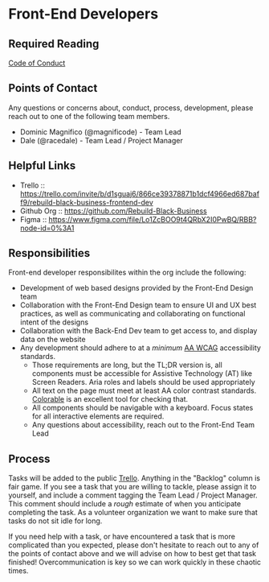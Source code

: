 # Front-End Developers

## Required Reading
[Code of Conduct](../Code_Of_Conduct.md)

## Points of Contact
Any questions or concerns about, conduct, process, development, please reach out to one of the following team members.

- Dominic Magnifico (@magnificode) - Team Lead
- Dale (@racedale) - Team Lead / Project Manager

## Helpful Links
- Trello :: https://trello.com/invite/b/d1sguaj6/866ce39378871b1dcf4966ed687baff9/rebuild-black-business-frontend-dev
- Github Org :: https://github.com/Rebuild-Black-Business
- Figma :: https://www.figma.com/file/Lo1ZcBOO9t4QRbX2I0PwBQ/RBB?node-id=0%3A1

## Responsibilities
Front-end developer responsibilites within the org include the following:

- Development of web based designs provided by the Front-End Design team
- Collaboration with the Front-End Design team to ensure UI and UX best practices, as well as communicating and collaborating on functional intent of the designs
- Collaboration with the Back-End Dev team to get access to, and display data on the website
- Any development should adhere to at a _minimum_ [AA WCAG](https://www.w3.org/WAI/WCAG21/quickref/?currentsidebar=%23col_customize&levels=aaa) accessibility standards.
  - Those requirements are long, but the TL;DR version is, all components must be accessible for Assistive Technology (AT) like Screen Readers. Aria roles and labels should be used appropriately
  - All text on the page must meet at least AA color contrast standards. [Colorable](https://colorable.jxnblk.com/) is an excellent tool for checking that.
  - All components should be navigable with a keyboard. Focus states for all interactive elements are required.
  - Any questions about accessibility, reach out to the Front-End Team Lead

## Process

Tasks will be added to the public [Trello](https://trello.com/invite/b/d1sguaj6/866ce39378871b1dcf4966ed687baff9/). Anything in the "Backlog" column is fair game. If you see a task that you are willing to tackle, please assign it to yourself, and include a comment tagging the Team Lead / Project Manager. This comment should include a _rough_ estimate of when you anticipate completing the task. As a volunteer organization we want to make sure that tasks do not sit idle for long.

If you need help with a task, or have encountered a task that is more complicated than you expected, please don't hesitate to reach out to any of the points of contact above and we will advise on how to best get that task finished! Overcommunication is key so we can work quickly in these chaotic times.